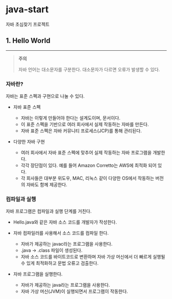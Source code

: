 # java-start
자바 초심찾기 프로젝트

## 1. Hello World
- - -
>__주의__
>
>자바 언어는 대소문자를 구분한다. 대소문자가 다르면 오류가 발생할 수 있다.
>



### 자바란?
자바는 표준 스펙과 구현으로 나눌 수 있다.


- 자바 표준 스펙
  
    - 자바는 이렇게 만들어야 한다는 설계도이며, 문서이다.
    - 이 표준 스펙을 기반으로 여러 회사에서 실제 작동하는 자바를 만든다.
    - 자바 표준 스펙은 자바 커뮤니티 프로세스(JCP)를 통해 관리된다.

- 다양한 자바 구현
  
  - 여러 회사에서 자바 표준 스펙에 맞추어 실제 작동하는 자바 프로그램을 개발한다.
  - 각각 장단점이 있다. 예를 들어 Amazon Corretto는 AWS에 최적화 되어 있다.
  - 각 회사들은 대부분 위도우, MAC, 리눅스 같이 다양한 OS에서 작동하는 버전의 자바도 함께 제공한다.

### 컴파일과 실행
자바 프로그램은 컴파일과 실행 단계를 거친다.

- Hello.java와 같은 자바 소스 코드를 개발자가 작성한다.
- 자바 컴파일러를 사용해서 소스 코드를 컴파일 한다.
  
  - 자바가 제공하는 javac라는 프로그램을 사용한다.
  - .java -> .class 파일이 생성된다.
  - 자바 소스 코드를 바이트코드로 변환하며 자바 가상 머신에서 더 빠르게 실행될 수 있게 최적화하고 문법 오류고 검출한다.

- 자바 프로그램을 실행한다.
  
  - 자바가 제공하는 java라는 프로그램을 사용한다.
  - 자바 가상 머신(JVM)이 실행되면서 프로그램이 작동한다.


